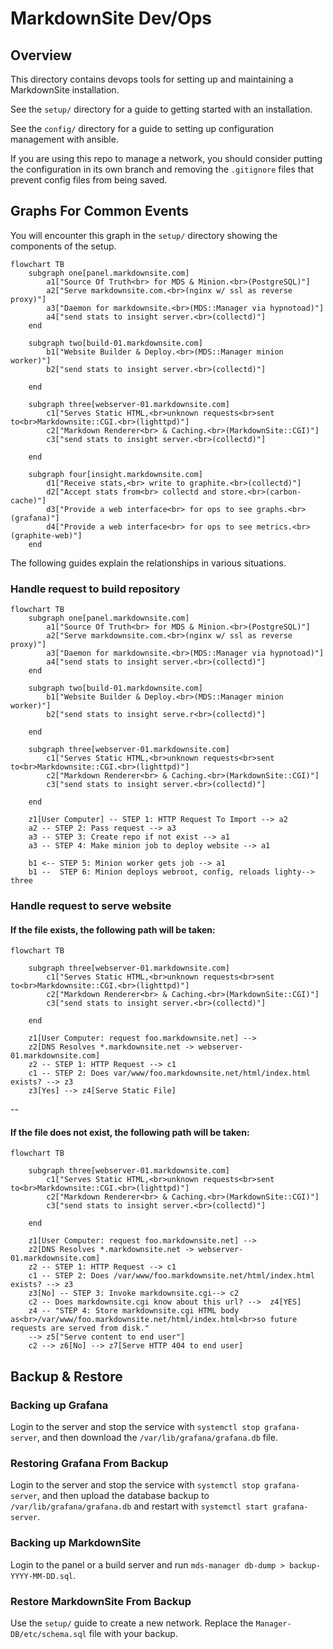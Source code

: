 # MarkdownSite Dev/Ops

## Overview

This directory contains devops tools for setting up and maintaining a MarkdownSite installation.

See the `setup/` directory for a guide to getting started with an installation.

See the `config/` directory for a guide to setting up configuration management with ansible.

If you are using this repo to manage a network, you should consider putting the configuration in its own branch and removing the `.gitignore` files that prevent config files from being saved.

## Graphs For Common Events

You will encounter this graph in the `setup/` directory showing the components of the setup.

```mermaid
flowchart TB
    subgraph one[panel.markdownsite.com]
        a1["Source Of Truth<br> for MDS & Minion.<br>(PostgreSQL)"]
        a2["Serve markdownsite.com.<br>(nginx w/ ssl as reverse proxy)"]
        a3["Daemon for markdownsite.<br>(MDS::Manager via hypnotoad)"]
        a4["send stats to insight server.<br>(collectd)"]
    end

    subgraph two[build-01.markdownsite.com]
        b1["Website Builder & Deploy.<br>(MDS::Manager minion worker)"]
        b2["send stats to insight server.<br>(collectd)"]

    end

    subgraph three[webserver-01.markdownsite.com]
        c1["Serves Static HTML,<br>unknown requests<br>sent to<br>Markdownsite::CGI.<br>(lighttpd)"]
        c2["Markdown Renderer<br> & Caching.<br>(MarkdownSite::CGI)"]
        c3["send stats to insight server.<br>(collectd)"]

    end

    subgraph four[insight.markdownsite.com]
        d1["Receive stats,<br> write to graphite.<br>(collectd)"]
        d2["Accept stats from<br> collectd and store.<br>(carbon-cache)"]
        d3["Provide a web interface<br> for ops to see graphs.<br>(grafana)"]
        d4["Provide a web interface<br> for ops to see metrics.<br>(graphite-web)"]
    end
```

The following guides explain the relationships in various situations.

### Handle request to build repository

```mermaid
flowchart TB
    subgraph one[panel.markdownsite.com]
        a1["Source Of Truth<br> for MDS & Minion.<br>(PostgreSQL)"]
        a2["Serve markdownsite.com.<br>(nginx w/ ssl as reverse proxy)"]
        a3["Daemon for markdownsite.<br>(MDS::Manager via hypnotoad)"]
        a4["send stats to insight server.<br>(collectd)"]
    end

    subgraph two[build-01.markdownsite.com]
        b1["Website Builder & Deploy.<br>(MDS::Manager minion worker)"]
        b2["send stats to insight serve.r<br>(collectd)"]

    end

    subgraph three[webserver-01.markdownsite.com]
        c1["Serves Static HTML,<br>unknown requests<br>sent to<br>Markdownsite::CGI.<br>(lighttpd)"]
        c2["Markdown Renderer<br> & Caching.<br>(MarkdownSite::CGI)"]
        c3["send stats to insight server.<br>(collectd)"]

    end

    z1[User Computer] -- STEP 1: HTTP Request To Import --> a2
    a2 -- STEP 2: Pass request --> a3
    a3 -- STEP 3: Create repo if not exist --> a1
    a3 -- STEP 4: Make minion job to deploy website --> a1

    b1 <-- STEP 5: Minion worker gets job --> a1
    b1 --  STEP 6: Minion deploys webroot, config, reloads lighty--> three
```

### Handle request to serve website

#### If the file exists, the following path will be taken:

```mermaid
flowchart TB

    subgraph three[webserver-01.markdownsite.com]
        c1["Serves Static HTML,<br>unknown requests<br>sent to<br>Markdownsite::CGI.<br>(lighttpd)"]
        c2["Markdown Renderer<br> & Caching.<br>(MarkdownSite::CGI)"]
        c3["send stats to insight server.<br>(collectd)"]

    end

    z1[User Computer: request foo.markdownsite.net] -->
    z2[DNS Resolves *.markdownsite.net -> webserver-01.markdownsite.com]
    z2 -- STEP 1: HTTP Request --> c1
    c1 -- STEP 2: Does var/www/foo.markdownsite.net/html/index.html exists? --> z3
    z3[Yes] --> z4[Serve Static File]
```

--

#### If the file does not exist, the following path will be taken:

```mermaid
flowchart TB

    subgraph three[webserver-01.markdownsite.com]
        c1["Serves Static HTML,<br>unknown requests<br>sent to<br>Markdownsite::CGI.<br>(lighttpd)"]
        c2["Markdown Renderer<br> & Caching.<br>(MarkdownSite::CGI)"]
        c3["send stats to insight server.<br>(collectd)"]

    end

    z1[User Computer: request foo.markdownsite.net] -->
    z2[DNS Resolves *.markdownsite.net -> webserver-01.markdownsite.com]
    z2 -- STEP 1: HTTP Request --> c1
    c1 -- STEP 2: Does /var/www/foo.markdownsite.net/html/index.html exists? --> z3
    z3[No] -- STEP 3: Invoke markdownsite.cgi--> c2
    c2 -- Does markdownsite.cgi know about this url? -->  z4[YES]
    z4 -- "STEP 4: Store markdownsite.cgi HTML body as<br>/var/www/foo.markdownsite.net/html/index.html<br>so future requests are served from disk."
    --> z5["Serve content to end user"]
    c2 --> z6[No] --> z7[Serve HTTP 404 to end user]
```

## Backup & Restore

### Backing up Grafana

Login to the server and stop the service with `systemctl stop grafana-server`, and then download the `/var/lib/grafana/grafana.db` file.

### Restoring Grafana From Backup

Login to the server and stop the service with `systemctl stop grafana-server`, and then upload the database backup to `/var/lib/grafana/grafana.db` and restart with `systemctl start grafana-server`.

### Backing up MarkdownSite

Login to the panel or a build server and run `mds-manager db-dump > backup-YYYY-MM-DD.sql`.


### Restore MarkdownSite From Backup

Use the `setup/` guide to create a new network.  Replace the `Manager-DB/etc/schema.sql` file with your backup.

